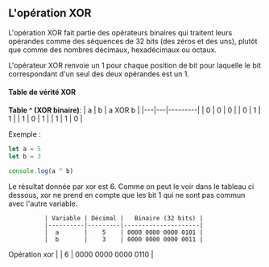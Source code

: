 ## L'opération XOR

L'opération XOR fait partie des opérateurs binaires qui traitent leurs opérandes comme des séquences de 32 bits (des zéros et des uns), plutôt que comme des nombres décimaux, hexadécimaux ou octaux.

L'opérateur XOR renvoie un 1 pour chaque position de bit pour laquelle le bit correspondant d'un seul des deux opérandes est un 1.

#### Table de vérité XOR

**Table ^ (XOR binaire)**:
| a | b | a XOR b |
|---|---|---------|
| 0 | 0 |    0    |
| 0 | 1 |    1    |
| 1 | 0 |    1    |
| 1 | 1 |    0    |

Exemple :
```js
let a = 5
let b = 3

console.log(a ^ b)
```
Le résultat donnée par xor est 6. Comme on peut le voir dans le tableau ci dessous,
xor ne prend en compte que les bit 1 qui ne sont pas commun avec l'autre variable.

              | Variable | Décimal |   Binaire (32 bits) |
              |----------|---------|---------------------|
              |  a       |    5    | 0000 0000 0000 0101 |
              |  b       |    3    | 0000 0000 0000 0011 |
Opération xor |          |    6    | 0000 0000 0000 0110 |
